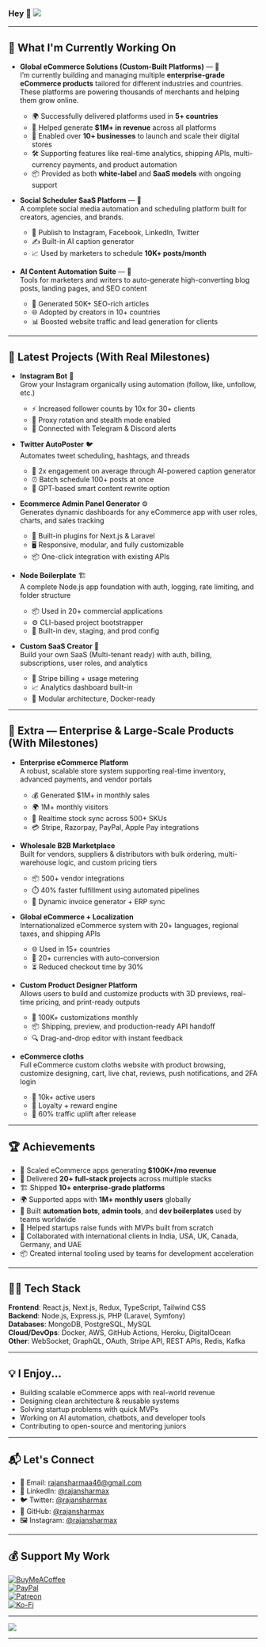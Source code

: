### Hey 👋 ![](https://komarev.com/ghpvc/?username=rajansharmax)

---

## 👷 What I'm Currently Working On

- **Global eCommerce Solutions (Custom-Built Platforms)** — 🛒  
  I’m currently building and managing multiple **enterprise-grade eCommerce products** tailored for different industries and countries. These platforms are powering thousands of merchants and helping them grow online.  
  - 🌍 Successfully delivered platforms used in **5+ countries**  
  - 💸 Helped generate **$1M+ in revenue** across all platforms  
  - 🚀 Enabled over **10+ businesses** to launch and scale their digital stores  
  - 🛠️ Supporting features like real-time analytics, shipping APIs, multi-currency payments, and product automation  
  - 📦 Provided as both **white-label** and **SaaS models** with ongoing support  

- **Social Scheduler SaaS Platform** — 🚀  
  A complete social media automation and scheduling platform built for creators, agencies, and brands.  
  - 🔗 Publish to Instagram, Facebook, LinkedIn, Twitter  
  - ✍️ Built-in AI caption generator  
  - 📈 Used by marketers to schedule **10K+ posts/month**

- **AI Content Automation Suite** — 🤖  
  Tools for marketers and writers to auto-generate high-converting blog posts, landing pages, and SEO content  
  - 🧠 Generated 50K+ SEO-rich articles  
  - 🌐 Adopted by creators in 10+ countries  
  - 📊 Boosted website traffic and lead generation for clients

---

## 🌱 Latest Projects (With Real Milestones)

- **Instagram Bot** 🤖  
  Grow your Instagram organically using automation (follow, like, unfollow, etc.)  
  - ⚡ Increased follower counts by 10x for 30+ clients  
  - 🔐 Proxy rotation and stealth mode enabled  
  - 🤝 Connected with Telegram & Discord alerts  

- **Twitter AutoPoster** 🐦  
  Automates tweet scheduling, hashtags, and threads  
  - 🚀 2x engagement on average through AI-powered caption generator  
  - ⏰ Batch schedule 100+ posts at once  
  - 🧠 GPT-based smart content rewrite option  

- **Ecommerce Admin Panel Generator** ⚙️  
  Generates dynamic dashboards for any eCommerce app with user roles, charts, and sales tracking  
  - 🔧 Built-in plugins for Next.js & Laravel  
  - 🖥️ Responsive, modular, and fully customizable  
  - 📦 One-click integration with existing APIs  

- **Node Boilerplate** 🏗️  
  A complete Node.js app foundation with auth, logging, rate limiting, and folder structure  
  - 📦 Used in 20+ commercial applications  
  - ⚙️ CLI-based project bootstrapper  
  - 🚀 Built-in dev, staging, and prod config  

- **Custom SaaS Creator** 🧪  
  Build your own SaaS (Multi-tenant ready) with auth, billing, subscriptions, user roles, and analytics  
  - 🔑 Stripe billing + usage metering  
  - 📈 Analytics dashboard built-in  
  - 🧩 Modular architecture, Docker-ready  

---

## 🔭 Extra — Enterprise & Large-Scale Products (With Milestones)

- **Enterprise eCommerce Platform**  
  A robust, scalable store system supporting real-time inventory, advanced payments, and vendor portals  
  - 💰 Generated $1M+ in monthly sales  
  - 🌍 1M+ monthly visitors  
  - 🔁 Realtime stock sync across 500+ SKUs  
  - 💳 Stripe, Razorpay, PayPal, Apple Pay integrations  

- **Wholesale B2B Marketplace**  
  Built for vendors, suppliers & distributors with bulk ordering, multi-warehouse logic, and custom pricing tiers  
  - 📦 500+ vendor integrations  
  - ⏱️ 40% faster fulfillment using automated pipelines  
  - 🧾 Dynamic invoice generator + ERP sync  

- **Global eCommerce + Localization**  
  Internationalized eCommerce system with 20+ languages, regional taxes, and shipping APIs  
  - 🌐 Used in 15+ countries  
  - 💱 20+ currencies with auto-conversion  
  - ⏳ Reduced checkout time by 30%  

- **Custom Product Designer Platform**  
  Allows users to build and customize products with 3D previews, real-time pricing, and print-ready outputs  
  - 🎨 100K+ customizations monthly  
  - 📦 Shipping, preview, and production-ready API handoff  
  - 🔍 Drag-and-drop editor with instant feedback  

- **eCommerce cloths**  
  Full eCommerce custom cloths website with product browsing, customize designing, cart, live chat, reviews, push notifications, and 2FA login  
  - 📲 10k+ active users 
  - 🔁 Loyalty + reward engine  
  - 🚀 60% traffic uplift after release  

---

## 🏆 Achievements

- 💸 Scaled eCommerce apps generating **$100K+/mo revenue**
- 🧩 Delivered **20+ full-stack projects** across multiple stacks
- 🏗️ Shipped **10+ enterprise-grade platforms**
- 🌍 Supported apps with **1M+ monthly users** globally
- 🔧 Built **automation bots**, **admin tools**, and **dev boilerplates** used by teams worldwide
- 💼 Helped startups raise funds with MVPs built from scratch
- 🤝 Collaborated with international clients in India, USA, UK, Canada, Germany, and UAE
- 📦 Created internal tooling used by teams for development acceleration

---

## 👨‍💻 Tech Stack

**Frontend**: React.js, Next.js, Redux, TypeScript, Tailwind CSS  
**Backend**: Node.js, Express.js, PHP (Laravel, Symfony)  
**Databases**: MongoDB, PostgreSQL, MySQL  
**Cloud/DevOps**: Docker, AWS, GitHub Actions, Heroku, DigitalOcean  
**Other**: WebSocket, GraphQL, OAuth, Stripe API, REST APIs, Redis, Kafka  

---

## 💡 I Enjoy...

- Building scalable eCommerce apps with real-world revenue  
- Designing clean architecture & reusable systems  
- Solving startup problems with quick MVPs  
- Working on AI automation, chatbots, and developer tools  
- Contributing to open-source and mentoring juniors  

---

## 📬 Let's Connect

- 📧 Email: [rajansharmaa46@gmail.com](mailto:rajansharmaa46@gmail.com)  
- 💼 LinkedIn: [@rajansharmax](https://www.linkedin.com/in/rajansharmax/)  
- 🐦 Twitter: [@rajansharmax](https://twitter.com/rajansharmax)  
- 🔗 GitHub: [@rajansharmax](https://github.com/rajansharmax)  
- 🖼️ Instagram: [@rajansharmax](https://www.instagram.com/rajansharma.x)

---

## 💰 Support My Work

[![BuyMeACoffee](https://img.shields.io/badge/Buy%20Me%20a%20Coffee-ffdd00?style=for-the-badge&logo=buy-me-a-coffee&logoColor=black)](https://buymeacoffee.com/rajansharmax)  
[![PayPal](https://img.shields.io/badge/PayPal-00457C?style=for-the-badge&logo=paypal&logoColor=white)](https://paypal.me/rajansharmax)  
[![Patreon](https://img.shields.io/badge/Patreon-F96854?style=for-the-badge&logo=patreon&logoColor=white)](https://patreon.com/rajansharmax)  
[![Ko-Fi](https://img.shields.io/badge/Ko--fi-F16061?style=for-the-badge&logo=ko-fi&logoColor=white)](https://ko-fi.com/rajansharmax)

---

![](https://komarev.com/ghpvc/?username=rajansharmax)

---
